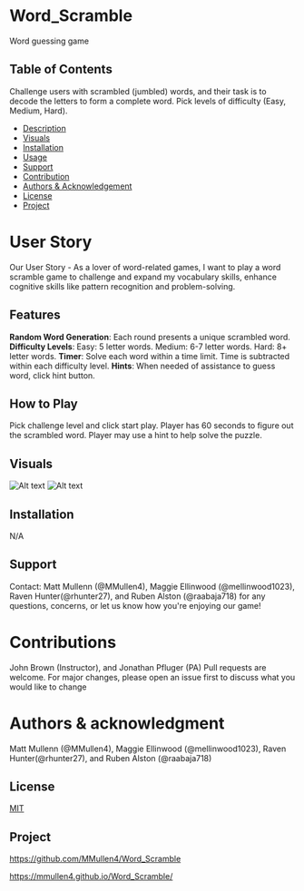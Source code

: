 # Word_Scramble
Word guessing game


## Table of Contents
Challenge users with scrambled (jumbled) words, and their task is to decode the letters to form a complete word. Pick levels of difficulty (Easy, Medium, Hard).
  - [Description](#project-description)
  - [Visuals](#visuals)
  - [Installation](#installation)
  - [Usage](#usage)
  - [Support](#support)
  - [Contribution](#contribution)
  - [Authors & Acknowledgement](#authors-and-acknowledgment)
  - [License](#license)
  - [Project](#project-status)


# User Story
Our User Story - As a lover of word-related games, I want to play a word scramble game to challenge and expand my vocabulary skills, enhance cognitive skills like pattern recognition and problem-solving.

## Features

**Random Word Generation**: Each round presents a unique scrambled word.
    **Difficulty Levels**:
    Easy: 5 letter words.
    Medium: 6-7 letter words.
    Hard: 8+ letter words.
    **Timer**: Solve each word within a time limit. Time is subtracted within each difficulty level. 
    **Hints**: When needed of assistance to guess word, click hint button.

## How to Play
Pick challenge level and click start play. Player has 60 seconds to figure out the scrambled word.  Player may use a hint to help solve the puzzle. 

## Visuals 
![Alt text](<./assets/Screenshot 2025-01-21 at 6.57.43 PM.png>)
![Alt text](<./assets/Screenshot 2025-01-21 at 6.59.54 PM.png>)

## Installation
N/A

## Support
Contact: Matt Mullenn (@MMullen4), Maggie Ellinwood (@mellinwood1023), Raven Hunter(@rhunter27), and Ruben Alston (@raabaja718) for any questions, concerns, or let us know how you're enjoying our game!

# Contributions
John Brown (Instructor), and Jonathan Pfluger (PA)
Pull requests are welcome. For major changes, please open an issue first
to discuss what you would like to change

# Authors & acknowledgment
Matt Mullenn (@MMullen4), Maggie Ellinwood (@mellinwood1023), Raven Hunter(@rhunter27), and Ruben Alston (@raabaja718) 

## License

[MIT](https://choosealicense.com/licenses/mit/)

## Project

https://github.com/MMullen4/Word_Scramble

https://mmullen4.github.io/Word_Scramble/
